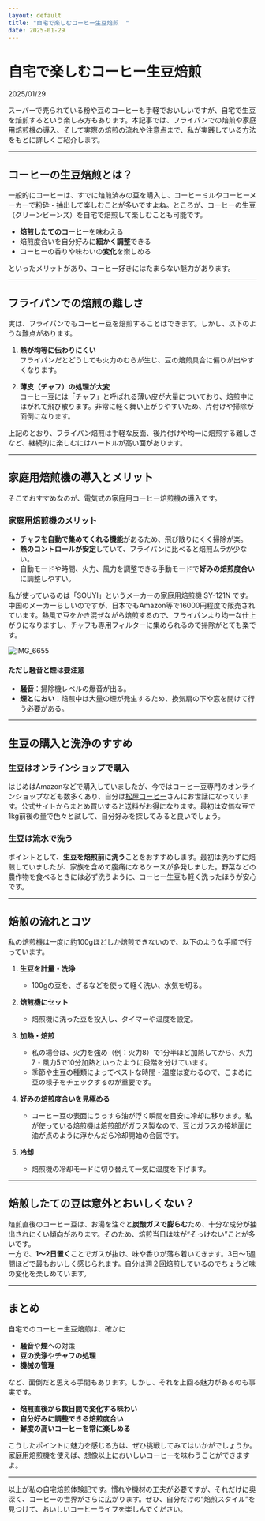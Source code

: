 ```yaml
---
layout: default
title: "自宅で楽しむコーヒー生豆焙煎  "
date: 2025-01-29
---
```


# 自宅で楽しむコーヒー生豆焙煎  

2025/01/29

スーパーで売られている粉や豆のコーヒーも手軽でおいしいですが、自宅で生豆を焙煎するという楽しみ方もあります。本記事では、フライパンでの焙煎や家庭用焙煎機の導入、そして実際の焙煎の流れや注意点まで、私が実践している方法をもとに詳しくご紹介します。

---

## コーヒーの生豆焙煎とは？
一般的にコーヒーは、すでに焙煎済みの豆を購入し、コーヒーミルやコーヒーメーカーで粉砕・抽出して楽しむことが多いですよね。ところが、コーヒーの生豆（グリーンビーンズ）を自宅で焙煎して楽しむことも可能です。

- **焙煎したてのコーヒー**を味わえる  
- 焙煎度合いを自分好みに**細かく調整**できる  
- コーヒーの香りや味わいの**変化**を楽しめる  

といったメリットがあり、コーヒー好きにはたまらない魅力があります。

---

## フライパンでの焙煎の難しさ
実は、フライパンでもコーヒー豆を焙煎することはできます。しかし、以下のような難点があります。

1. **熱が均等に伝わりにくい**  
   フライパンだとどうしても火力のむらが生じ、豆の焙煎具合に偏りが出やすくなります。

2. **薄皮（チャフ）の処理が大変**  
   コーヒー豆には「チャフ」と呼ばれる薄い皮が大量についており、焙煎中にはがれて飛び散ります。非常に軽く舞い上がりやすいため、片付けや掃除が面倒になります。

上記のとおり、フライパン焙煎は手軽な反面、後片付けや均一に焙煎する難しさなど、継続的に楽しむにはハードルが高い面があります。

---

## 家庭用焙煎機の導入とメリット
そこでおすすめなのが、電気式の家庭用コーヒー焙煎機の導入です。

### 家庭用焙煎機のメリット
- **チャフを自動で集めてくれる機能**があるため、飛び散りにくく掃除が楽。  
- **熱のコントロールが安定**していて、フライパンに比べると焙煎ムラが少ない。  
- 自動モードや時間、火力、風力を調整できる手動モードで**好みの焙煎度合い**に調整しやすい。  

私が使っているのは「SOUYI」というメーカーの家庭用焙煎機 SY-121N です。中国のメーカーらしいのですが、日本でもAmazon等で16000円程度で販売されています。熱風で豆をかき混ぜながら焙煎するので、フライパンより均一な仕上がりになりますし、チャフも専用フィルターに集められるので掃除がとても楽です。

![IMG_6655](https://github.com/user-attachments/assets/370de944-cc4e-4f26-a664-9e401c5cf366)


#### ただし騒音と煙は要注意
- **騒音**：掃除機レベルの爆音が出る。  
- **煙とにおい**：焙煎中は大量の煙が発生するため、換気扇の下や窓を開けて行う必要がある。  

---

## 生豆の購入と洗浄のすすめ
### 生豆はオンラインショップで購入
はじめはAmazonなどで購入していましたが、今ではコーヒー豆専門のオンラインショップなども数多くあり、自分は[松屋コーヒー](https://matsuyacoffee.shop-pro.jp)さんにお世話になっています。公式サイトからまとめ買いすると送料がお得になります。最初は安価な豆で1kg前後の量で色々と試して、自分好みを探してみると良いでしょう。

### 生豆は流水で洗う
ポイントとして、**生豆を焙煎前に洗う**ことをおすすめします。最初は洗わずに焙煎していましたが、家族を含めて腹痛になるケースが多発しました。野菜などの農作物を食べるときには必ず洗うように、コーヒー生豆も軽く洗ったほうが安心です。

---

## 焙煎の流れとコツ
私の焙煎機は一度に約100gほどしか焙煎できないので、以下のような手順で行っています。

1. **生豆を計量・洗浄**  
   - 100gの豆を、ざるなどを使って軽く洗い、水気を切る。

2. **焙煎機にセット**  
   - 焙煎機に洗った豆を投入し、タイマーや温度を設定。

3. **加熱・焙煎**  
   - 私の場合は、火力を強め（例：火力8）で1分半ほど加熱してから、火力7・風力5で10分加熱といったように段階を分けています。  
   - 季節や生豆の種類によってベストな時間・温度は変わるので、こまめに豆の様子をチェックするのが重要です。

4. **好みの焙煎度合いを見極める**  
   - コーヒー豆の表面にうっすら油が浮く瞬間を目安に冷却に移ります。私が使っている焙煎機は焙煎部がガラス製なので、豆とガラスの接地面に油が点のように浮かんだら冷却開始の合図です。

5. **冷却**  
   - 焙煎機の冷却モードに切り替えて一気に温度を下げます。

---

## 焙煎したての豆は意外とおいしくない？  
焙煎直後のコーヒー豆は、お湯を注ぐと**炭酸ガスで膨らむ**ため、十分な成分が抽出されにくい傾向があります。そのため、焙煎当日は味が“そっけない”ことが多いです。  
一方で、**1～2日置く**ことでガスが抜け、味や香りが落ち着いてきます。3日～1週間ほどで最もおいしく感じられます。自分は週２回焙煎しているのでちょうど味の変化を楽しめています。

---

## まとめ
自宅でのコーヒー生豆焙煎は、確かに

- **騒音**や**煙**への対策
- **豆の洗浄**や**チャフの処理**
- **機械の管理**

など、面倒だと思える手間もあります。しかし、それを上回る魅力があるのも事実です。

- **焙煎直後から数日間で変化する味わい**  
- **自分好みに調整できる焙煎度合い**  
- **鮮度の高いコーヒーを常に楽しめる**

こうしたポイントに魅力を感じる方は、ぜひ挑戦してみてはいかがでしょうか。家庭用焙煎機を使えば、想像以上においしいコーヒーを味わうことができますよ。

---

以上が私の自宅焙煎体験記です。慣れや機材の工夫が必要ですが、それだけに奥深く、コーヒーの世界がさらに広がります。ぜひ、自分だけの“焙煎スタイル”を見つけて、おいしいコーヒーライフを楽しんでください。
